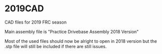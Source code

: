 # 2019CAD
CAD files for 2019 FRC season

Main assembly file is "Practice Drivebase Assembly 2018 Version"

Most of the used files should now be alright to open in 2018 version but the .stp file will still be included if there are still issues.